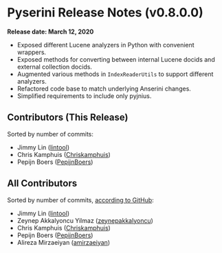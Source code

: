 # Pyserini Release Notes (v0.8.0.0)

**Release date: March 12, 2020**

+ Exposed different Lucene analyzers in Python with convenient wrappers.
+ Exposed methods for converting between internal Lucene docids and external collection docids.
+ Augmented various methods in `IndexReaderUtils` to support different analyzers.
+ Refactored code base to match underlying Anserini changes.
+ Simplified requirements to include only pyjnius.

## Contributors (This Release)

Sorted by number of commits:

+ Jimmy Lin ([lintool](https://github.com/lintool))
+ Chris Kamphuis ([Chriskamphuis](https://github.com/Chriskamphuis))
+ Pepijn Boers ([PepijnBoers](https://github.com/PepijnBoers))

## All Contributors

Sorted by number of commits, [according to GitHub](https://github.com/castorini/pyserini/graphs/contributors):

+ Jimmy Lin ([lintool](https://github.com/lintool))
+ Zeynep Akkalyoncu Yilmaz ([zeynepakkalyoncu](https://github.com/zeynepakkalyoncu))
+ Chris Kamphuis ([Chriskamphuis](https://github.com/Chriskamphuis))
+ Pepijn Boers ([PepijnBoers](https://github.com/PepijnBoers))
+ Alireza Mirzaeiyan ([amirzaeiyan](https://github.com/amirzaeiyan))
